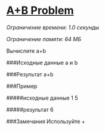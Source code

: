 # [A+B Problem](http://acm.timus.ru/problem.aspx?space=1&num=1000)

_Ограничение времени: 1.0 секунды_

_Ограничение памяти: 64 МБ_

Вычислите a+b

###Исходные данные
a и b

###Результат
a+b

###Пример

#####исходные данные
    1 5

#####результат
    6

###Замечания
Используйте +
